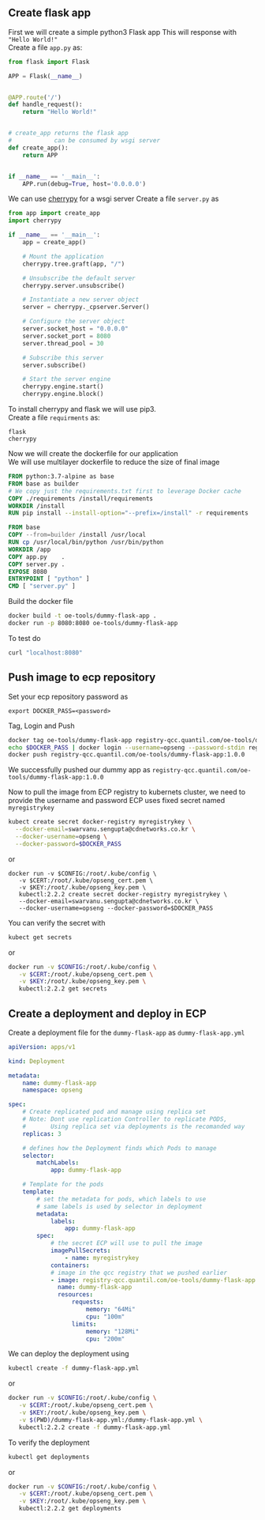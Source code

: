 ## Create flask app
First we will create a simple python3 Flask app
This will response with `"Hello World!"`   
Create a file `app.py` as:
```python
from flask import Flask

APP = Flask(__name__)


@APP.route('/')
def handle_request():
    return "Hello World!"


# create_app returns the flask app
#            can be consumed by wsgi server
def create_app():
    return APP


if __name__ == '__main__':
    APP.run(debug=True, host='0.0.0.0')
```
We can use [cherrypy](https://cherrypy.org) for a wsgi server 
Create a file `server.py` as
```python
from app import create_app
import cherrypy

if __name__ == '__main__':
    app = create_app()

    # Mount the application
    cherrypy.tree.graft(app, "/")

    # Unsubscribe the default server
    cherrypy.server.unsubscribe()

    # Instantiate a new server object
    server = cherrypy._cpserver.Server()

    # Configure the server object
    server.socket_host = "0.0.0.0"
    server.socket_port = 8080
    server.thread_pool = 30

    # Subscribe this server
    server.subscribe()

    # Start the server engine
    cherrypy.engine.start()
    cherrypy.engine.block()
```
To install cherrypy and flask we will use pip3.  
Create a file `requirments` as:
```
flask
cherrypy
```
Now we will create the dockerfile for our application   
We will use multilayer dockerfile to reduce the size of final image  
```Dockerfile
FROM python:3.7-alpine as base
FROM base as builder
# We copy just the requirements.txt first to leverage Docker cache
COPY ./requirements /install/requirements
WORKDIR /install
RUN pip install --install-option="--prefix=/install" -r requirements

FROM base
COPY --from=builder /install /usr/local
RUN cp /usr/local/bin/python /usr/bin/python
WORKDIR /app
COPY app.py    .
COPY server.py .
EXPOSE 8080
ENTRYPOINT [ "python" ]
CMD [ "server.py" ]
```
Build the docker file 
```bash
docker build -t oe-tools/dummy-flask-app .
docker run -p 8080:8080 oe-tools/dummy-flask-app
```
To test do
```bash
curl "localhost:8080"
```

## Push image to ecp repository
Set your ecp repository password as
```
export DOCKER_PASS=<password>
```
Tag, Login and Push
```bash
docker tag oe-tools/dummy-flask-app registry-qcc.quantil.com/oe-tools/dummy-flask-app:1.0.0
echo $DOCKER_PASS | docker login --username=opseng --password-stdin registry-qcc.quantil.com
docker push registry-qcc.quantil.com/oe-tools/dummy-flask-app:1.0.0
```
We successfully pushed our dummy app as `registry-qcc.quantil.com/oe-tools/dummy-flask-app:1.0.0` 
   
Now to pull the image from ECP registry to kubernets cluster, we need to provide the username and password
ECP uses fixed secret named `myregistrykey`
```bash
kubect create secret docker-registry myregistrykey \
  --docker-email=swarvanu.sengupta@cdnetworks.co.kr \
  --docker-username=opseng \
  --docker-password=$DOCKER_PASS
```
or
```
docker run -v $CONFIG:/root/.kube/config \
   -v $CERT:/root/.kube/opseng_cert.pem \
   -v $KEY:/root/.kube/opseng_key.pem \ 
   kubectl:2.2.2 create secret docker-registry myregistrykey \
   --docker-email=swarvanu.sengupta@cdnetworks.co.kr \
   --docker-username=opseng --docker-password=$DOCKER_PASS
```
You can verify the secret with 
```bash
kubect get secrets
```
or
```bash
docker run -v $CONFIG:/root/.kube/config \
   -v $CERT:/root/.kube/opseng_cert.pem \
   -v $KEY:/root/.kube/opseng_key.pem \ 
   kubectl:2.2.2 get secrets
```

## Create a deployment and deploy in ECP

Create a deployment file for the `dummy-flask-app` as `dummy-flask-app.yml`
```yml
apiVersion: apps/v1 

kind: Deployment

metadata:
    name: dummy-flask-app
    namespace: opseng

spec:
    # Create replicated pod and manage using replica set
    # Note: Dont use replication Controller to replicate PODS, 
    #       Using replica set via deployments is the recomanded way
    replicas: 3

    # defines how the Deployment finds which Pods to manage
    selector:
        matchLabels:
            app: dummy-flask-app

    # Template for the pods
    template:
        # set the metadata for pods, which labels to use
        # same labels is used by selector in deployment
        metadata:
            labels:
                app: dummy-flask-app
        spec:
            # the secret ECP will use to pull the image
            imagePullSecrets:
                - name: myregistrykey
            containers:
            # image in the qcc registry that we pushed earlier
            - image: registry-qcc.quantil.com/oe-tools/dummy-flask-app:1.0.0
              name: dummy-flask-app
              resources:
                  requests: 
                      memory: "64Mi" 
                      cpu: "100m"
                  limits:
                      memory: "128Mi"
                      cpu: "200m"
```
We can deploy the deployment using 
```bash
kubectl create -f dummy-flask-app.yml
```
or 
```bash
docker run -v $CONFIG:/root/.kube/config \
   -v $CERT:/root/.kube/opseng_cert.pem \
   -v $KEY:/root/.kube/opseng_key.pem \
   -v $(PWD)/dummy-flask-app.yml:/dummy-flask-app.yml \
   kubectl:2.2.2 create -f dummy-flask-app.yml
```
To verify the deployment
```bash
kubectl get deployments
```
or 
```bash
docker run -v $CONFIG:/root/.kube/config \
   -v $CERT:/root/.kube/opseng_cert.pem \
   -v $KEY:/root/.kube/opseng_key.pem \
   kubectl:2.2.2 get deployments
```

